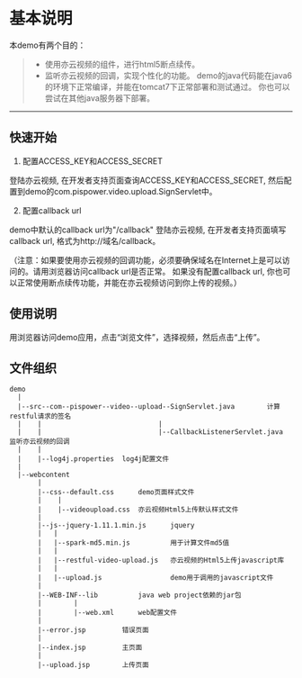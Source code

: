 基本说明
===================
本demo有两个目的：
 > - 使用亦云视频的组件，进行html5断点续传。
 > - 监听亦云视频的回调，实现个性化的功能。
demo的java代码能在java6的环境下正常编译，并能在tomcat7下正常部署和测试通过。
你也可以尝试在其他java服务器下部署。

----------
快速开始
-------------
1. 配置ACCESS_KEY和ACCESS_SECRET
>
登陆亦云视频, 在开发者支持页面查询ACCESS_KEY和ACCESS_SECRET, 然后配置到demo的com.pispower.video.upload.SignServlet中。

2. 配置callback url
>
demo中默认的callback url为"/callback"
登陆亦云视频, 在开发者支持页面填写callback url, 格式为http://域名/callback。
>
（注意：如果要使用亦云视频的回调功能，必须要确保域名在Internet上是可以访问的。请用浏览器访问callback url是否正常。
如果没有配置callback url, 你也可以正常使用断点续传功能，并能在亦云视频访问到你上传的视频。）
>
使用说明
-------------
用浏览器访问demo应用，点击“浏览文件”，选择视频，然后点击“上传”。
>
文件组织
-------------
```
demo
  |
  |--src--com--pispower--video--upload--SignServlet.java		计算restful请求的签名
  |	   |							 |
  |    |							 |--CallbackListenerServlet.java	监听亦云视频的回调
  |	   |
  |    |--log4j.properties	log4j配置文件
  |
  |--webcontent
  	   |
	   |--css--default.css		demo页面样式文件
	   |    |
	   |	|--videoupload.css 	亦云视频Html5上传默认样式文件
	   |
	   |--js--jquery-1.11.1.min.js		jquery
	   |   |
	   |   |--spark-md5.min.js			用于计算文件md5值
	   |   |
	   |   |--restful-video-upload.js	亦云视频的Html5上传javascript库
	   |   |
	   |   |--upload.js					demo用于调用的javascript文件
	   |
	   |--WEB-INF--lib			java web project依赖的jar包
	   |		|
	   |		|--web.xml		web配置文件
	   |
	   |--error.jsp			错误页面
	   |
	   |--index.jsp			主页面
	   |
	   |--upload.jsp        上传页面
```		
	


